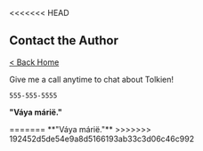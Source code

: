 <<<<<<< HEAD
<!doctype html>
<html>
  <head>
    <meta charset="utf-8" />
    <meta name="viewport" content="width=device-width, initial-scale=1" />
    <title>Contact the Author
=======
# Contact the Author
>>>>>>> 192452d5de54e9a8d5166193ab33c3d06c46c992

[< Back Home](/)

Give me a call anytime to chat about Tolkien!

`555-555-5555`

<<<<<<< HEAD
**"Váya márië."**</title>
    <link href="/index.css" rel="stylesheet" />
  </head>

  <body>
    <article><div><h1>Contact the Author</h1><p><a href="/">< Back Home</a></p><p>Give me a call anytime to chat about Tolkien!</p><p><code>555-555-5555</code></p><p><b>"Váya márië."</b></p></div></article>
  </body>
</html>
=======
**"Váya márië."**
>>>>>>> 192452d5de54e9a8d5166193ab33c3d06c46c992
